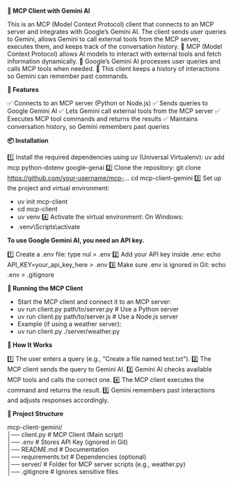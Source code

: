 **🚀 MCP Client with Gemini AI**

This is an MCP (Model Context Protocol) client that connects to an MCP server and integrates with Google’s Gemini AI.
The client sends user queries to Gemini, allows Gemini to call external tools from the MCP server, executes them, and keeps track of the conversation history.
🔹 MCP (Model Context Protocol) allows AI models to interact with external tools and fetch information dynamically.
🔹 Google’s Gemini AI processes user queries and calls MCP tools when needed.
🔹 This client keeps a history of interactions so Gemini can remember past commands.

**📌 Features**

✅ Connects to an MCP server (Python or Node.js)
✅ Sends queries to Google Gemini AI
✅ Lets Gemini call external tools from the MCP server
✅ Executes MCP tool commands and returns the results
✅ Maintains conversation history, so Gemini remembers past queries

**📦 Installation**

1️⃣ Install the required dependencies using uv (Universal Virtualenv):
uv add mcp python-dotenv google-genai
2️⃣ Clone the repository:
git clone https://github.com/your-username/mcp-...
cd mcp-client-gemini
3️⃣ Set up the project and virtual environment:
- uv init mcp-client
- cd mcp-client
- uv venv
4️⃣ Activate the virtual environment:
On Windows:
- .venv\Scripts\activate  

**To use Google Gemini AI, you need an API key.**

1️⃣ Create a .env file:
type nul > .env
2️⃣ Add your API key inside .env:
echo API_KEY=your_api_key_here > .env
3️⃣ Make sure .env is ignored in Git:
echo .env > .gitignore

**🚀 Running the MCP Client**

- Start the MCP client and connect it to an MCP server:
- uv run client.py path/to/server.py  # Use a Python server  
- uv run client.py path/to/server.js  # Use a Node.js server  
- Example (if using a weather server):
- uv run client.py ./server/weather.py  


**🔧 How It Works**

1️⃣ The user enters a query (e.g., "Create a file named test.txt").
2️⃣ The MCP client sends the query to Gemini AI.
3️⃣ Gemini AI checks available MCP tools and calls the correct one.
4️⃣ The MCP client executes the command and returns the result.
5️⃣ Gemini remembers past interactions and adjusts responses accordingly.

**📁 Project Structure**

mcp-client-gemini/  
│── client.py          # MCP Client (Main script)  
│── .env               # Stores API Key (ignored in Git)  
│── README.md          # Documentation  
│── requirements.txt   # Dependencies (optional)  
│── server/            # Folder for MCP server scripts (e.g., weather.py)  
│── .gitignore         # Ignores sensitive files  
